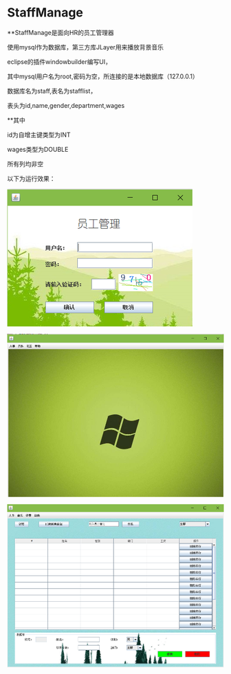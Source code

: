 # StaffManage

**StaffManage是面向HR的员工管理器

使用mysql作为数据库，第三方库JLayer用来播放背景音乐

eclipse的插件windowbuilder编写UI，

其中mysql用户名为root,密码为空，所连接的是本地数据库（127.0.0.1）

数据库名为staff,表名为stafflist，

表头为id,name,gender,department,wages

**其中

id为自增主键类型为INT

wages类型为DOUBLE

所有列均非空

以下为运行效果：

![](Images/效果展示1.png)

![](Images/效果展示2.png)

![](Images/效果展示3.png)
